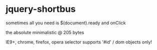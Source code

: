 jquery-shortbus
===============

sometimes all you need is $(document).ready and onClick

the absolute minimalistic @ 205 bytes

IE9+, chrome, firefox, opera
selector supports '#id' / dom objects only!
